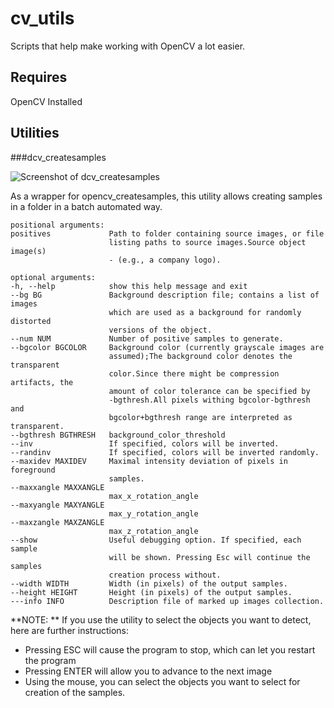 cv_utils
========

Scripts that help make working with OpenCV a lot easier.

Requires
--------

OpenCV Installed

Utilities
---------

###dcv_createsamples

![Screenshot of dcv_createsamples](http://davydany.s3.amazonaws.com/do_not_delete/dcv_createsamples_screenshot.png)

As a wrapper for opencv_createsamples, this utility allows creating samples in
a folder in a batch automated way.

    positional arguments:
    positives             Path to folder containing source images, or file
                          listing paths to source images.Source object image(s)
                          - (e.g., a company logo).

    optional arguments:
    -h, --help            show this help message and exit
    --bg BG               Background description file; contains a list of images
                          which are used as a background for randomly distorted
                          versions of the object.
    --num NUM             Number of positive samples to generate.
    --bgcolor BGCOLOR     Background color (currently grayscale images are
                          assumed);The background color denotes the transparent
                          color.Since there might be compression artifacts, the
                          amount of color tolerance can be specified by
                          -bgthresh.All pixels withing bgcolor-bgthresh and
                          bgcolor+bgthresh range are interpreted as transparent.
    --bgthresh BGTHRESH   background_color_threshold
    --inv                 If specified, colors will be inverted.
    --randinv             If specified, colors will be inverted randomly.
    --maxidev MAXIDEV     Maximal intensity deviation of pixels in foreground
                          samples.
    --maxxangle MAXXANGLE
                          max_x_rotation_angle
    --maxyangle MAXYANGLE
                          max_y_rotation_angle
    --maxzangle MAXZANGLE
                          max_z_rotation_angle
    --show                Useful debugging option. If specified, each sample
                          will be shown. Pressing Esc will continue the samples
                          creation process without.
    --width WIDTH         Width (in pixels) of the output samples.
    --height HEIGHT       Height (in pixels) of the output samples.
    ---info INFO          Description file of marked up images collection.


**NOTE: ** If you use the utility to select the objects you want to detect, here are further instructions:

- Pressing ESC will cause the program to stop, which can let you restart the program
- Pressing ENTER will allow you to advance to the next image
- Using the mouse, you can select the objects you want to select for creation of the samples.



